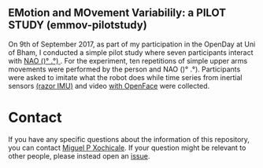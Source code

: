 EMotion and MOvement Variabilily: a PILOT STUDY (emmov-pilotstudy)
---

On 9th of September 2017, as part of my participation in the OpenDay at Uni of Bham,
I conducted a simple pilot study where seven participants interact with [ NAO ()° .°) ](https://www.ald.softbankrobotics.com/en/robots/nao).
For the experiment, ten repetitions of simple upper arms movements were performed by the person and NAO ()° .°).
Participants were asked to imitate what the robot does while time series from 
inertial sensors [(razor IMU)](https://github.com/mxochicale/emmov-pilotstudy/tree/master/data/razor_imu)
and video [with OpenFace](https://github.com/mxochicale/emmov-pilotstudy/tree/master/data/openface) were collected.





# Contact
If you have any specific questions about the information of this repository, 
you can contact [Miguel P Xochicale](http://mxochicale.github.io). 
If your question might be relevant to other people, please instead open an [issue](https://github.com/mxochicale/emmov-pilotstudy/issues).
